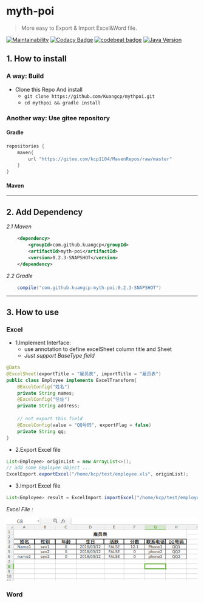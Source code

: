 # myth-poi
> More easy to Export & Import Excel&Word file.

[![Maintainability](https://api.codeclimate.com/v1/badges/f780223b0a257f652c4c/maintainability)](https://codeclimate.com/github/Kuangcp/mythpoi/maintainability)
[![Codacy Badge](https://api.codacy.com/project/badge/Grade/5ffa0f4b455e4eba8fe66464792ccd7b)](https://www.codacy.com/app/Kuangcp/mythpoi?utm_source=github.com&amp;utm_medium=referral&amp;utm_content=Kuangcp/mythpoi&amp;utm_campaign=Badge_Grade)
[![codebeat badge](https://codebeat.co/badges/ab5fad57-0c61-49f6-a5ec-eb975b9d5c66)](https://codebeat.co/projects/github-com-kuangcp-mythpoi-master)
[![Java Version](https://img.shields.io/badge/Java-JRE%208-red.svg)](https://www.java.com/download/)

## 1. How to install
### A way: Build
- Clone this Repo And install 
    - `git clone https://github.com/Kuangcp/mythpoi.git`
    - `cd mythpoi && gradle install`

### Another way: Use gitee repository
#### Gradle 
```groovy
repositories {
    maven{
        url "https://gitee.com/kcp1104/MavenRepos/raw/master"
    }
} 
```
#### Maven 

************
## 2. Add Dependency

_2.1 Maven_
```xml
    <dependency>
        <groupId>com.github.kuangcp</groupId>
        <artifactId>myth-poi</artifactId>
        <version>0.2.3-SNAPSHOT</version>
    </dependency>
```
_2.2 Gradle_
```groovy
    compile("com.github.kuangcp:myth-poi:0.2.3-SNAPSHOT")
```

********************
## 3. How to use
### Excel 
- 1.Implement Interface:
    - use annotation to define excelSheet column title and Sheet 
    - *Just support BaseType field*

```java
@Data
@ExcelSheet(exportTitle = "雇员表", importTitle = "雇员表")
public class Employee implements ExcelTransform{
    @ExcelConfig("姓名")
    private String names;
    @ExcelConfig("住址")
    private String address;
    
    // not export this field
    @ExcelConfig(value = "QQ号码", exportFlag = false)
    private String qq;
}
```
- 2.Export Excel file  
```java
List<Employee> originList = new ArrayList<>();
// add some Employee Object ...
ExcelExport.exportExcel("/home/kcp/test/employee.xls", originList);
```

- 3.Import Excel file
```java
List<Employee> result = ExcelImport.importExcel("/home/kcp/test/employee.xls", Employee.class);
```

_Excel File :_

![excel.png](https://raw.githubusercontent.com/Kuangcp/ImageRepos/master/Image/mythpoi/excel.png)

### Word

